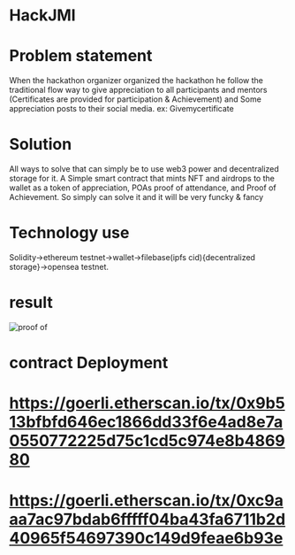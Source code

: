 # HackJMI

# Problem statement
When the hackathon organizer organized the hackathon he follow the traditional flow way to give appreciation to all participants and mentors (Certificates are provided for participation & Achievement) and Some appreciation posts to their social media. ex: Givemycertificate
# Solution
All ways to solve that can simply be to use web3 power and decentralized storage for it. A Simple smart contract that mints NFT and airdrops to the wallet as a token of appreciation, POAs proof of attendance, and Proof of Achievement. So simply can solve it and it will be very funcky & fancy 

# Technology use
Solidity->ethereum testnet->wallet->filebase(ipfs cid){decentralized storage}->opensea testnet.
# result

 ![proof of](https://user-images.githubusercontent.com/71714344/218336921-186528a0-2f73-467d-bb0e-b4102294ce02.png)

# contract Deployment
# https://goerli.etherscan.io/tx/0x9b513bfbfd646ec1866dd33f6e4ad8e7a0550772225d75c1cd5c974e8b486980
# https://goerli.etherscan.io/tx/0xc9aaa7ac97bdab6fffff04ba43fa6711b2d40965f54697390c149d9feae6b93e
